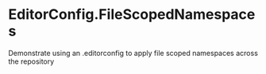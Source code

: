 # EditorConfig.FileScopedNamespaces
Demonstrate using an .editorconfig to apply file scoped namespaces across the repository
